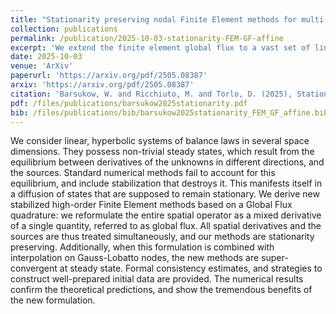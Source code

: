 ```yaml
---
title: "Stationarity preserving nodal Finite Element methods for multi-dimensional linear hyperbolic balance laws via a Global Flux quadrature formulation"
collection: publications
permalink: /publication/2025-10-03-stationarity-FEM-GF-affine
excerpt: 'We extend the finite element global flux to a vast set of linear problems with source terms that have numerous nontrivial equilibria. The method is able to preserve an accurate approximation of the steady states with a super-convergent behavior.'
date: 2025-10-03
venue: 'ArXiv'
paperurl: 'https://arxiv.org/pdf/2505.08387'
arxiv: 'https://arxiv.org/pdf/2505.08387'
citation: 'Barsukow, W. and Ricchiuto, M. and Torlo, D. (2025), Stationarity preserving nodal Finite Element methods for multi-dimensional linear hyperbolic balance laws via a Global Flux quadrature formulation, arXiv:2505.08387.'
pdf: /files/publications/barsukow2025stationarity.pdf
bib: /files/publications/bib/barsukow2025stationarity_FEM_GF_affine.bib
---
```

We consider linear, hyperbolic systems of balance laws in several space dimensions. They possess non-trivial steady states, which result from the equilibrium between derivatives of the unknowns in different directions, and the sources. Standard numerical methods fail to account for this equilibrium, and include stabilization that destroys it. This manifests itself in a diffusion of states that are supposed to remain stationary. We derive new stabilized high-order Finite Element methods based on a Global Flux quadrature: we reformulate the entire spatial operator as a mixed derivative of a single quantity, referred to as global flux. All spatial derivatives and the sources are thus treated simultaneously, and our methods are stationarity preserving. Additionally, when this formulation is combined with interpolation on Gauss-Lobatto nodes, the new methods are super-convergent at steady state. Formal consistency estimates, and strategies to construct well-prepared initial data are provided. The numerical results confirm the theoretical predictions, and show the tremendous benefits of the new formulation.
